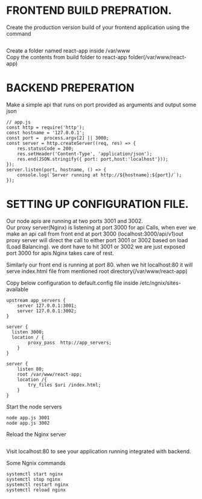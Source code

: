 # FRONTEND BUILD PREPRATION.
Create the production version build of your frontend application using the command
```npm run build
```
Create a folder named react-app inside /var/www<br/>
Copy the contents from build folder to react-app folder(/var/www/react-app)


# BACKEND PREPERATION
Make a simple api that runs on port provided as arguments and output some json

```
// app.js
const http = require('http');
const hostname = '127.0.0.1';
const port =  process.argv[2] || 3000;
const server = http.createServer((req, res) => {
	res.statusCode = 200;
    res.setHeader('Content-Type', 'application/json');
    res.end(JSON.stringify({ port: port,host:'localhost'}));
});
server.listen(port, hostname, () => {
	console.log(`Server running at http://${hostname}:${port}/`);
});
```

# SETTING UP CONFIGURATION FILE.
Our node apis are running at two ports 3001 and 3002.<br/>
Our proxy server(Nginx) is listening at port 3000 for api Calls, when ever we make an api call from front end at port 3000 (localhost:3000/api/v1)out proxy server will direct the call to either port 3001 or 3002 based on load (Load Balancing). we dont have to hit 3001 or 3002 we are just exposed port 3000 for apis Nginx takes care of rest.<br/>

Similarly our front end is running at port 80. when we hit localhost:80 it will serve index.html file
from mentioned root directory(/var/www/react-app)<br/>


Copy below configuration to default.config file inside  /etc/ngnix/sites-available

```
upstream app_servers {
    server 127.0.0.1:3001;
    server 127.0.0.1:3002;
}

server {
  listen 3000;
  location / {
        proxy_pass  http://app_servers;
    }
}

server {
    listen 80;
    root /var/www/react-app;
    location /{
    	try_files $uri /index.html;
    }
}
```


Start the node servers
```
node app.js 3001
node app.js 3002
```

Reload the Nginx server
```systemctl reload nginx
```
Visit localhost:80 to see your application running integrated with backend.<br/>

Some Ngnix commands
```
systemctl start nginx
systemctl stop nginx
systemctl restart nginx
systemctl reload nginx
```